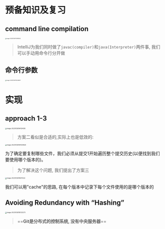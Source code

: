 # 预备知识及复习

## command line compilation

<img src="C:\Users\weiziheng\AppData\Roaming\Typora\typora-user-images\image-20230126173912842.png" alt="image-20230126173912842" style="zoom: 25%;" />

> IntelliJ为我们同时做了`javac(compiler)`和`java(Interpreter)`两件事, 我们可以手动用命令行分开做

## 命令行参数

<img src="C:\Users\weiziheng\AppData\Roaming\Typora\typora-user-images\image-20230126174246061.png" alt="image-20230126174246061" style="zoom: 25%;" />

# 实现

## approach 1-3

<img src="C:\Users\weiziheng\AppData\Roaming\Typora\typora-user-images\image-20230126184124595.png" alt="image-20230126184124595" style="zoom: 33%;" />

> 方案二看似是合适的,实际上也是低效的:

<img src="C:\Users\weiziheng\AppData\Roaming\Typora\typora-user-images\image-20230126184420826.png" alt="image-20230126184420826" style="zoom:33%;" />

为了确定要复制哪些文件，我们必须从提交1开始遍历整个提交历史(以便找到我们要使用哪个版本的)。

> 为了解决这个问题, 我们提出了方案三

<img src="C:\Users\weiziheng\AppData\Roaming\Typora\typora-user-images\image-20230126185611222.png" alt="image-20230126185611222" style="zoom:33%;" />

我们可以用"cache"的思路, 在每个版本中记录下每个文件使用的是哪个版本的

## **Avoiding Redundancy with “Hashing”**

<img src="C:\Users\weiziheng\AppData\Roaming\Typora\typora-user-images\image-20230126195123273.png" alt="image-20230126195123273" style="zoom:33%;" />

> ==**Git是分布式的控制系统, 没有中央服务器**==